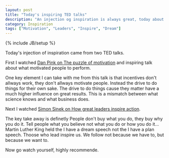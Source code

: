 ```yaml
---
layout: post
title: "Today's inspiring TED talks"
description: "An injection og inspiration is always great, today about how people are motivated and how great leaders inspire."
category: Inspiration
tags: ["Motivation", "Leaders", "Inspire", "Dream"]
---
```

{% include JB/setup %}

Today's injection of inspiration came from two TED talks.

First I watched [Dan Pink on The puzzle of motivation](http://new.ted.com/talks/dan_pink_on_motivation) and inspiring talk about what motivated people to perform.

One key element I can take with me from this talk is that incentives don't allways work, they don't allways motivate people. Instead the drive to do things for their own sake. The drive to do things cause they matter have a much higher influence on great results. This is a mismatch between what science knows and what business does.

Next I watched [Simon Sinek on How great leaders inspire action](http://new.ted.com/talks/simon_sinek_how_great_leaders_inspire_action).

The key take away is definetly People don't buy what you do, they buy why you do it. Tell people what you believe not what you do or how you do it… Martin Luther King  held the I have a dream speech not the I have a plan speech. Thoose who lead inspire us. We follow not because we have to, but because we want to.

Now go watch yourself, highly recommende.